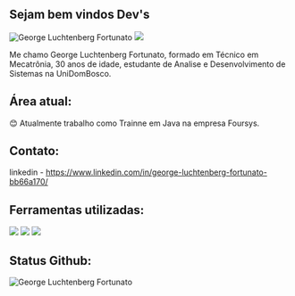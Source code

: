 ## Sejam bem vindos Dev's


<img src="https://komarev.com/ghpvc/?username=GeorgeLuch&label=Profile%20views&color=0e75b6&style=social" alt="George Luchtenberg Fortunato" />

<a href="https:linkedin.com/in/george-luchtenberg-fortunato-bb66a170">
<img src="https://img.shields.io/badge/LinkedIn-0077B5?style=flat-square&logo=linkedin&logoColor=white"/>
</a>


Me chamo George Luchtenberg Fortunato, formado em Técnico em Mecatrônia, 30 anos de idade, estudante de Analise e Desenvolvimento de Sistemas na UniDomBosco.


## Área atual:
:blush: Atualmente trabalho como Trainne em Java na empresa Foursys.

## Contato:
linkedin - https://www.linkedin.com/in/george-luchtenberg-fortunato-bb66a170/



## Ferramentas utilizadas:
<a href=""><img src="https://www.vectorlogo.zone/logos/discordapp/discordapp-ar21.svg"/></a>
<a href=""><img src="https://www.vectorlogo.zone/logos/github/github-ar21.svg"/></a>
<a href=""><img src="https://www.vectorlogo.zone/logos/java/java-horizontal.svg"/></a>
 

 ## Status Github:
 <img align="center" src="https://github-readme-stats.vercel.app/api?username=GeorgeLuch&show_icons=true&locale=en" alt="George Luchtenberg Fortunato" />